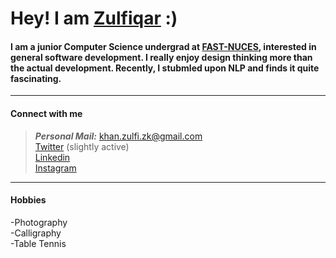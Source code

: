 # Hey! I am [Zulfiqar](https://github.com/Pro-procrastinator)  :)

#### I am a junior Computer Science undergrad at [FAST-NUCES](http://nu.edu.pk/), interested in general software development. I really enjoy design thinking more than the actual development. Recently, I stubmled upon NLP and finds it quite fascinating. ####
---

#### Connect with me
>***Personal Mail:*** khan.zulfi.zk@gmail.com  </br>
>[Twitter](https://twitter.com/zk_zulfi) (slightly active) </br>
>[Linkedin](https://www.linkedin.com/in/zulfiqar-ahmed-khan-380459109/) </br>
>[Instagram](https://instagram.com/z.u.l.f.i_) 
---

#### Hobbies
-Photography </br>
-Calligraphy </br>
-Table Tennis 
